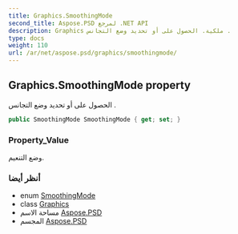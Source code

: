 ```yaml
---
title: Graphics.SmoothingMode
second_title: Aspose.PSD لمرجع .NET API
description: Graphics ملكية. الحصول على أو تحديد وضع التجانس .
type: docs
weight: 110
url: /ar/net/aspose.psd/graphics/smoothingmode/
---
```

## Graphics.SmoothingMode property

الحصول على أو تحديد وضع التجانس .

```csharp
public SmoothingMode SmoothingMode { get; set; }
```

### Property_Value

وضع التنعيم.

### أنظر أيضا

* enum [SmoothingMode](../../smoothingmode/)
* class [Graphics](../)
* مساحة الاسم [Aspose.PSD](../../graphics/)
* المجسم [Aspose.PSD](../../../)


